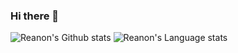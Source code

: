 ### Hi there 👋

<!--
**Reanon/Reanon** is a ✨ _special_ ✨ repository because its `README.md` (this file) appears on your GitHub profile.

Here are some ideas to get you started:

- 🔭 I’m currently working on ...
- 🌱 I’m currently learning ...
- 👯 I’m looking to collaborate on ...
- 🤔 I’m looking for help with ...
- 💬 Ask me about ...
- 📫 How to reach me: ...
- 😄 Pronouns: ...
- ⚡ Fun fact: ...
-->


<!-- 显示热门语言和状态  -->
![Reanon's Github stats](https://github-readme-stats-git-master-rstaa-rickstaa.vercel.app/api?username=reanon&show_icons=true&count_private=true&line_height=28&hide_border=1&include_all_commits=true&card_width=450&role=OWNER,COLLABORATOR&exclude_repo=github-readme-stats)
![Reanon's Language stats](https://github-readme-stats-git-master-rstaa-rickstaa.vercel.app/api/top-langs/?username=reanon&layout=compact&langs_count=6&hide_border=1&role=OWNER,COLLABORATOR)

